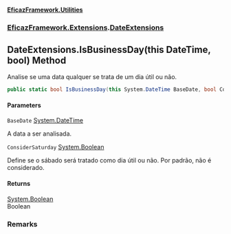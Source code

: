 #### [EficazFramework.Utilities](EficazFrameworkUtilities.md 'EficazFramework Utilities')
### [EficazFramework.Extensions](EficazFrameworkUtilities.md#EficazFramework.Extensions 'EficazFramework.Extensions').[DateExtensions](DateExtensions.md 'EficazFramework.Extensions.DateExtensions')

## DateExtensions.IsBusinessDay(this DateTime, bool) Method

Analise se uma data qualquer se trata de um dia útil ou não.

```csharp
public static bool IsBusinessDay(this System.DateTime BaseDate, bool ConsiderSaturday=false);
```
#### Parameters

<a name='EficazFramework.Extensions.DateExtensions.IsBusinessDay(thisSystem.DateTime,bool).BaseDate'></a>

`BaseDate` [System.DateTime](https://docs.microsoft.com/en-us/dotnet/api/System.DateTime 'System.DateTime')

A data a ser analisada.

<a name='EficazFramework.Extensions.DateExtensions.IsBusinessDay(thisSystem.DateTime,bool).ConsiderSaturday'></a>

`ConsiderSaturday` [System.Boolean](https://docs.microsoft.com/en-us/dotnet/api/System.Boolean 'System.Boolean')

Define se o sábado será tratado como dia útil ou não. Por padrão, não é considerado.

#### Returns
[System.Boolean](https://docs.microsoft.com/en-us/dotnet/api/System.Boolean 'System.Boolean')  
Boolean

### Remarks